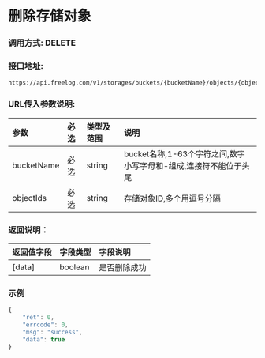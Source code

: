 # 删除存储对象

### 调用方式: DELETE

### 接口地址:

```
https://api.freelog.com/v1/storages/buckets/{bucketName}/objects/{objectIds}
```

### URL传入参数说明:

| 参数 | 必选 | 类型及范围 | 说明 |
| :--- | :--- | :--- | :--- |
| bucketName | 必选 | string | bucket名称,1-63个字符之间,数字小写字母和-组成,连接符不能位于头尾 |
| objectIds | 必选 | string | 存储对象ID,多个用逗号分隔 |

### 返回说明：

| 返回值字段 | 字段类型 | 字段说明 |
| :--- | :--- | :--- |
| [data] | boolean | 是否删除成功 |


### 示例

```js
{
    "ret": 0,
    "errcode": 0,
    "msg": "success",
    "data": true
}
```